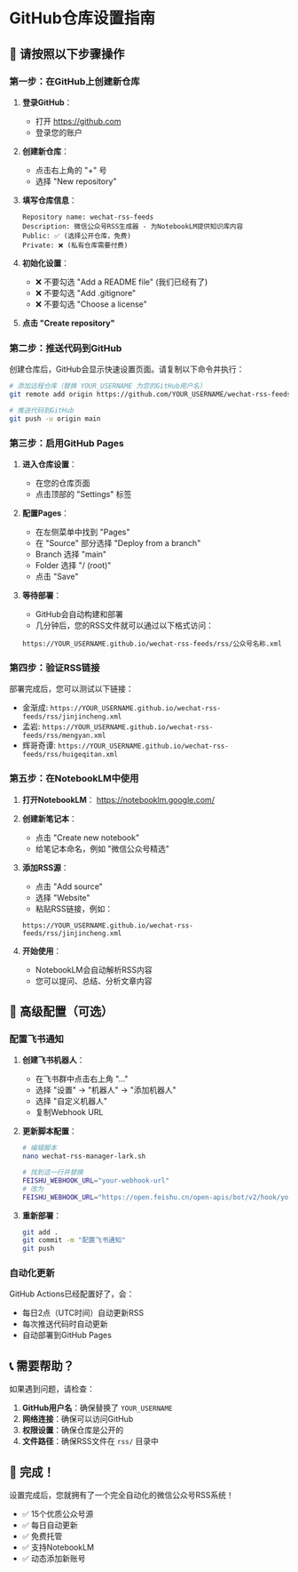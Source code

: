 # GitHub仓库设置指南

## 🚀 请按照以下步骤操作

### 第一步：在GitHub上创建新仓库

1. **登录GitHub**：
   - 打开 https://github.com
   - 登录您的账户

2. **创建新仓库**：
   - 点击右上角的 "+" 号
   - 选择 "New repository"

3. **填写仓库信息**：
   ```
   Repository name: wechat-rss-feeds
   Description: 微信公众号RSS生成器 - 为NotebookLM提供知识库内容
   Public: ✅ (选择公开仓库，免费)
   Private: ❌ (私有仓库需要付费)
   ```

4. **初始化设置**：
   - ❌ 不要勾选 "Add a README file" (我们已经有了)
   - ❌ 不要勾选 "Add .gitignore"
   - ❌ 不要勾选 "Choose a license"

5. **点击 "Create repository"**

### 第二步：推送代码到GitHub

创建仓库后，GitHub会显示快速设置页面。请复制以下命令并执行：

```bash
# 添加远程仓库（替换 YOUR_USERNAME 为您的GitHub用户名）
git remote add origin https://github.com/YOUR_USERNAME/wechat-rss-feeds.git

# 推送代码到GitHub
git push -u origin main
```

### 第三步：启用GitHub Pages

1. **进入仓库设置**：
   - 在您的仓库页面
   - 点击顶部的 "Settings" 标签

2. **配置Pages**：
   - 在左侧菜单中找到 "Pages"
   - 在 "Source" 部分选择 "Deploy from a branch"
   - Branch 选择 "main"
   - Folder 选择 "/ (root)"
   - 点击 "Save"

3. **等待部署**：
   - GitHub会自动构建和部署
   - 几分钟后，您的RSS文件就可以通过以下格式访问：
   ```
   https://YOUR_USERNAME.github.io/wechat-rss-feeds/rss/公众号名称.xml
   ```

### 第四步：验证RSS链接

部署完成后，您可以测试以下链接：

- 金渐成: `https://YOUR_USERNAME.github.io/wechat-rss-feeds/rss/jinjincheng.xml`
- 孟岩: `https://YOUR_USERNAME.github.io/wechat-rss-feeds/rss/mengyan.xml`
- 辉哥奇谭: `https://YOUR_USERNAME.github.io/wechat-rss-feeds/rss/huigeqitan.xml`

### 第五步：在NotebookLM中使用

1. **打开NotebookLM**： https://notebooklm.google.com/

2. **创建新笔记本**：
   - 点击 "Create new notebook"
   - 给笔记本命名，例如 "微信公众号精选"

3. **添加RSS源**：
   - 点击 "Add source"
   - 选择 "Website"
   - 粘贴RSS链接，例如：
   ```
   https://YOUR_USERNAME.github.io/wechat-rss-feeds/rss/jinjincheng.xml
   ```

4. **开始使用**：
   - NotebookLM会自动解析RSS内容
   - 您可以提问、总结、分析文章内容

## 🔧 高级配置（可选）

### 配置飞书通知

1. **创建飞书机器人**：
   - 在飞书群中点击右上角 "..."
   - 选择 "设置" → "机器人" → "添加机器人"
   - 选择 "自定义机器人"
   - 复制Webhook URL

2. **更新脚本配置**：
   ```bash
   # 编辑脚本
   nano wechat-rss-manager-lark.sh

   # 找到这一行并替换
   FEISHU_WEBHOOK_URL="your-webhook-url"
   # 改为
   FEISHU_WEBHOOK_URL="https://open.feishu.cn/open-apis/bot/v2/hook/your-webhook-url"
   ```

3. **重新部署**：
   ```bash
   git add .
   git commit -m "配置飞书通知"
   git push
   ```

### 自动化更新

GitHub Actions已经配置好了，会：
- 每日2点（UTC时间）自动更新RSS
- 每次推送代码时自动更新
- 自动部署到GitHub Pages

## 📞 需要帮助？

如果遇到问题，请检查：

1. **GitHub用户名**：确保替换了 `YOUR_USERNAME`
2. **网络连接**：确保可以访问GitHub
3. **权限设置**：确保仓库是公开的
4. **文件路径**：确保RSS文件在 `rss/` 目录中

## 🎉 完成！

设置完成后，您就拥有了一个完全自动化的微信公众号RSS系统！

- ✅ 15个优质公众号源
- ✅ 每日自动更新
- ✅ 免费托管
- ✅ 支持NotebookLM
- ✅ 动态添加新账号